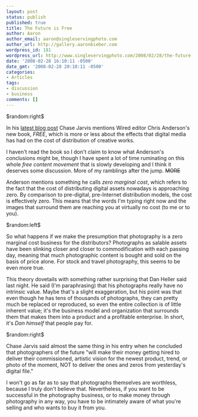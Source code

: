 ```yaml
---
layout: post
status: publish
published: true
title: The Future is Free
author: Aaron
author_email: aaron@singleservingphoto.com
author_url: http://gallery.aaronbieber.com
wordpress_id: 181
wordpress_url: http://www.singleservingphoto.com/2008/02/28/the-future-is-free/
date: '2008-02-28 16:10:11 -0500'
date_gmt: '2008-02-28 20:10:11 -0500'
categories:
- Articles
tags:
- discussion
- business
comments: []
---
```

\$random:right\$

In his [latest blog
post](http://www.chasejarvis.com/blog/2008/02/free-photos-and-artistic-vision.html,)
Chase Jarvis mentions Wired editor Chris Anderson's new book, _FREE_,
which is more or less about the effects that digital media has had on
the cost of distribution of creative works.

I haven't read the book so I don't claim to know what Anderson's
conclusions might be, though I have spent a lot of time ruminating on
this whole _free content movement_ that is slowly developing and I
think it deserves some discussion. More of my ramblings after the
jump. ~~MORE~~

Anderson mentions something he calls _zero marginal cost_, which
refers to the fact that the cost of distributing digital assets nowadays
is approaching zero. By comparison to pre-digital, pre-Internet
distribution models, the cost is effectively zero. This means that the
words I'm typing right now and the images that surround them are
reaching you at virtually no cost (to me or to you).

\$random:left\$

So what happens if we make the presumption that photography is a zero
marginal cost business for the distributors? Photographs as salable
assets have been slinking closer and closer to commodification with each
passing day, meaning that much photographic content is bought and sold
on the basis of price alone. For stock and travel photography, this
seems to be even more true.

This theory dovetails with something rather surprising that Dan Heller
said last night. He said (I'm paraphrasing) that his photographs really
have no intrinsic value. Maybe that's a slight exaggeration, but his
point was that even though he has tens of thousands of photographs, they
can pretty much be replaced or reproduced, so even the entire collection
is of little inherent value; it's the business model and organization
that surrounds them that makes them into a product and a profitable
enterprise. In short, it's _Dan himself_ that people pay for.

\$random:right\$

Chase Jarvis said almost the same thing in his entry when he concluded
that photographers of the future "will make their money getting hired to
deliver their commissioned, artistic vision for the newest product,
trend, or photo of the moment, NOT to deliver the ones and zeros from
yesterday's digital file."

I won't go as far as to say that photographs themselves are worthless,
because I truly don't believe that. Nevertheless, if you want to be
successful in the photography business, or to make money through
photography in any way, you have to be intimately aware of what you're
selling and who wants to buy it from you.
